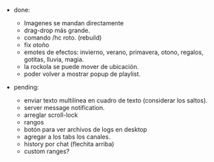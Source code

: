 * done:
    - Imagenes se mandan directamente
    - drag-drop más grande.
    - comando /hc roto. (rebuild)
    - fix otoño
    - emotes de efectos: invierno, verano, primavera, otono, regalos, gotitas, lluvia, magia.
    - la rockola se puede mover de ubicación.
    - poder volver a mostrar popup de playlist.

* pending:
    - enviar texto multilinea en cuadro de texto (considerar los saltos).
    - server message notification.
    - arreglar scroll-lock
    - rangos
    - botón para ver archivos de logs en desktop
    - agregar a los tabs los canales.
    - history por chat (flechita arriba)
    - custom ranges?
